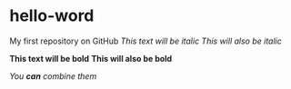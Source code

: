 # hello-word
My first repository on GitHub
*This text will be italic*
_This will also be italic_

**This text will be bold**
__This will also be bold__

_You **can** combine them_
